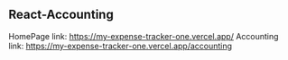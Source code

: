 ## React-Accounting

HomePage link: https://my-expense-tracker-one.vercel.app/
Accounting link: https://my-expense-tracker-one.vercel.app/accounting
